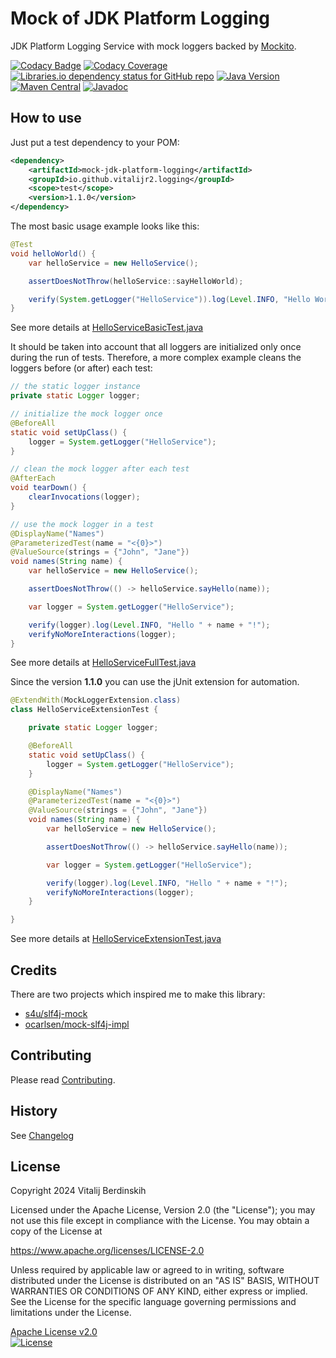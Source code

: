 # Mock of JDK Platform Logging

JDK Platform Logging Service with mock loggers backed by [Mockito][].

[![Codacy Badge][codacy-badge]][codacy-badge-link]
[![Codacy Coverage][codacy-coverage]][codacy-coverage-link]  
[![Libraries.io dependency status for GitHub repo][dependency-status]][dependencies]
[![Java Version][java-version]][jdk-download]  
[![Maven Central](https://img.shields.io/maven-central/v/io.github.vitalijr2.logging/mock-jdk-platform-logging)](https://search.maven.org/artifact/io.github.vitalijr2.logging/mock-jdk-platform-logging)
[![Javadoc](https://javadoc.io/badge2/io.github.vitalijr2.logging/mock-jdk-platform-logging/javadoc.svg)](https://javadoc.io/doc/io.github.vitalijr2.logging/mock-jdk-platform-logging)

## How to use

Just put a test dependency to your POM:
```xml
<dependency>
    <artifactId>mock-jdk-platform-logging</artifactId>
    <groupId>io.github.vitalijr2.logging</groupId>
    <scope>test</scope>
    <version>1.1.0</version>
</dependency>
```

The most basic usage example looks like this:
```java
@Test
void helloWorld() {
    var helloService = new HelloService();

    assertDoesNotThrow(helloService::sayHelloWorld);

    verify(System.getLogger("HelloService")).log(Level.INFO, "Hello World!");
}
```
See more details at [HelloServiceBasicTest.java](src/it/hello-world/src/test/java/example/hello/HelloServiceBasicTest.java)

It should be taken into account that all loggers are initialized only once during the run of tests.
Therefore, a more complex example cleans the loggers before (or after) each test:
```java
// the static logger instance
private static Logger logger;

// initialize the mock logger once
@BeforeAll
static void setUpClass() {
    logger = System.getLogger("HelloService");
}

// clean the mock logger after each test
@AfterEach
void tearDown() {
    clearInvocations(logger);
}

// use the mock logger in a test
@DisplayName("Names")
@ParameterizedTest(name = "<{0}>")
@ValueSource(strings = {"John", "Jane"})
void names(String name) {
    var helloService = new HelloService();

    assertDoesNotThrow(() -> helloService.sayHello(name));

    var logger = System.getLogger("HelloService");

    verify(logger).log(Level.INFO, "Hello " + name + "!");
    verifyNoMoreInteractions(logger);
}
```
See more details at [HelloServiceFullTest.java](src/it/hello-world/src/test/java/example/hello/HelloServiceFullTest.java)

Since the version **1.1.0** you can use the jUnit extension for automation.
```java
@ExtendWith(MockLoggerExtension.class)
class HelloServiceExtensionTest {

    private static Logger logger;

    @BeforeAll
    static void setUpClass() {
        logger = System.getLogger("HelloService");
    }

    @DisplayName("Names")
    @ParameterizedTest(name = "<{0}>")
    @ValueSource(strings = {"John", "Jane"})
    void names(String name) {
        var helloService = new HelloService();

        assertDoesNotThrow(() -> helloService.sayHello(name));

        var logger = System.getLogger("HelloService");

        verify(logger).log(Level.INFO, "Hello " + name + "!");
        verifyNoMoreInteractions(logger);
    }

}
```
See more details at [HelloServiceExtensionTest.java](src/it/hello-world/src/test/java/example/hello/HelloServiceExtensionTest.java)

## Credits

There are two projects which inspired me to make this library:

- [s4u/slf4j-mock][slf4j-mock]
- [ocarlsen/mock-slf4j-impl][mock-slf4j-impl]

## Contributing

Please read [Contributing](contributing.md).

## History

See [Changelog](changelog.md)

## License

Copyright 2024 Vitalij Berdinskih

Licensed under the Apache License, Version 2.0 (the "License");
you may not use this file except in compliance with the License.
You may obtain a copy of the License at

<https://www.apache.org/licenses/LICENSE-2.0>

Unless required by applicable law or agreed to in writing, software
distributed under the License is distributed on an "AS IS" BASIS,
WITHOUT WARRANTIES OR CONDITIONS OF ANY KIND, either express or implied.
See the License for the specific language governing permissions and
limitations under the License.

[Apache License v2.0](LICENSE)  
[![License](https://img.shields.io/badge/license-Apache%202.0-blue.svg?style=flat)](https://www.apache.org/licenses/LICENSE-2.0.html)

[Mockito]: https://site.mockito.org

[codacy-badge]: https://app.codacy.com/project/badge/Grade/9be380deaf3e40138ad306a40532289c

[codacy-badge-link]: https://app.codacy.com/gh/vitalijr2/mock-jdk-platform-logging/dashboard?utm_source=gh&utm_medium=referral&utm_content=&utm_campaign=Badge_grade

[codacy-coverage]: https://app.codacy.com/project/badge/Coverage/9be380deaf3e40138ad306a40532289c

[codacy-coverage-link]: https://app.codacy.com/gh/vitalijr2/mock-jdk-platform-logging/dashboard?utm_source=gh&utm_medium=referral&utm_content=&utm_campaign=Badge_coverage

[dependency-status]: https://img.shields.io/librariesio/github/vitalijr2/mock-jdk-platform-logging

[dependencies]: https://libraries.io/github/vitalijr2/mock-jdk-platform-logging

[java-version]: https://img.shields.io/static/v1?label=java&message=11&color=blue&logo=java&logoColor=E23D28

[jdk-download]: https://www.oracle.com/java/technologies/downloads/#java11

[slf4j-mock]: https://github.com/s4u/slf4j-mock

[mock-slf4j-impl]: https://github.com/ocarlsen/mock-slf4j-impl
